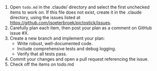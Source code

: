 1. Open `todo.md` in the .claude/ directory and select the first unchecked items to work on. If this file does not exist, create it in the .claude directory, using the issues listed at https://github.com/jsoeterbroek/pictostick/issues.
2. Carefully plan each item, then post your plan as a comment on GitHub issue #X.
3. Create a new branch and implement your plan:
    - Write robust, well-documented code.
    - Include comprehensive tests and debug logging.
    - Verify that all tests pass.
4. Commit your changes and open a pull request referencing the issue.
5. Check off the items on todo.md
